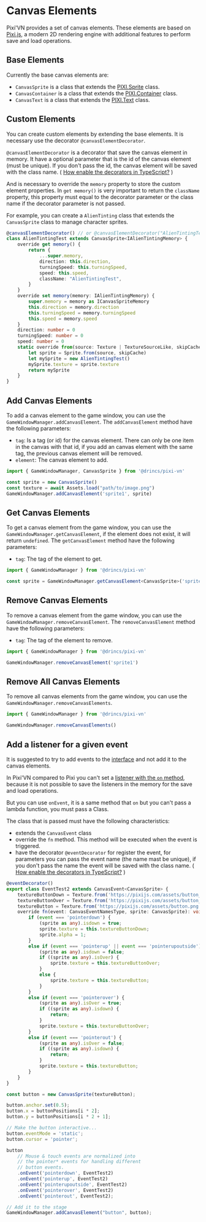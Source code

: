 # Canvas Elements

Pixi'VN provides a set of canvas elements. These elements are based on [Pixi.js](https://pixijs.com/), a modern 2D rendering engine with additional features to perform save and load operations.

## Base Elements

Currently the base canvas elements are:

* `CanvasSprite` is a class that extends the [PIXI.Sprite](https://pixijs.com/8.x/examples/sprite/basic) class.
* `CanvasContainer` is a class that extends the [PIXI.Container](https://pixijs.com/8.x/examples/basic/container) class.
* `CanvasText` is a class that extends the [PIXI.Text](https://pixijs.com/8.x/examples/text/pixi-text) class.

## Custom Elements

You can create custom elements by extending the base elements. It is necessary use the decorator `@canvasElementDecorator`.

`@canvasElementDecorator` is a decorator that save the canvas element in memory. It have a optional parameter that is the id of the canvas element (must be unique). If you don't pass the id, the canvas element will be saved with the class name. ( [How enable the decorators in TypeScript?](/Various-Answers.md#how-enable-the-decorators-in-typescript) )

And is necessary to override the `memory` property to store the custom element properties.
In `get memory()` is very important to return the `className` property, this property must equal to the decorator parameter or the class name if the decorator parameter is not passed.

For example, you can create a `AlienTinting` class that extends the `CanvasSprite` class to manage character sprites.

```typescript
@canvasElementDecorator() // or @canvasElementDecorator("AlienTintingTest")
class AlienTintingTest extends CanvasSprite<IAlienTintingMemory> {
    override get memory() {
        return {
            ...super.memory,
            direction: this.direction,
            turningSpeed: this.turningSpeed,
            speed: this.speed,
            className: "AlienTintingTest",
        }
    }
    override set memory(memory: IAlienTintingMemory) {
        super.memory = memory as ICanvasSpriteMemory
        this.direction = memory.direction
        this.turningSpeed = memory.turningSpeed
        this.speed = memory.speed
    }
    direction: number = 0
    turningSpeed: number = 0
    speed: number = 0
    static override from(source: Texture | TextureSourceLike, skipCache?: boolean) {
        let sprite = Sprite.from(source, skipCache)
        let mySprite = new AlienTintingTest()
        mySprite.texture = sprite.texture
        return mySprite
    }
}
```

## Add Canvas Elements

To add a canvas element to the game window, you can use the `GameWindowManager.addCanvasElement`.
The `addCanvasElement` method have the following parameters:

* `tag`: Is a tag (or id) for the canvas element. There can only be one item in the canvas with that id, if you add an canvas element with the same tag, the previous canvas element will be removed.
* `element`: The canvas element to add.

```typescript
import { GameWindowManager, CanvasSprite } from '@drincs/pixi-vn'

const sprite = new CanvasSprite()
const texture = await Assets.load("path/to/image.png")
GameWindowManager.addCanvasElement('sprite1', sprite)
```

## Get Canvas Elements

To get a canvas element from the game window, you can use the `GameWindowManager.getCanvasElement`, if the element does not exist, it will return `undefined`.
The `getCanvasElement` method have the following parameters:

* `tag`: The tag of the element to get.

```typescript
import { GameWindowManager } from '@drincs/pixi-vn'

const sprite = GameWindowManager.getCanvasElement<CanvasSprite>('sprite1')
```

## Remove Canvas Elements

To remove a canvas element from the game window, you can use the `GameWindowManager.removeCanvasElement`.
The `removeCanvasElement` method have the following parameters:

* `tag`: The tag of the element to remove.

```typescript
import { GameWindowManager } from '@drincs/pixi-vn'

GameWindowManager.removeCanvasElement('sprite1')
```

## Remove All Canvas Elements

To remove all canvas elements from the game window, you can use the `GameWindowManager.removeCanvasElements`.

```typescript
import { GameWindowManager } from '@drincs/pixi-vn'

GameWindowManager.removeCanvasElements()
```

## Add a listener for a given event

It is suggested to try to add events to the [interface](Interface-with-JavaScript-Framework) and not add it to the canvas elements.

In Pixi'VN compared to Pixi you can't set a [listener with the `on` method](https://pixijs.com/8.x/examples/events/click), because it is not possible to save the listeners in the memory for the save and load operations.

But you can use `onEvent`, it is a same method that `on` but you can't pass a lambda function, you must pass a Class.

The class that is passed must have the following characteristics:

* extends the `CanvasEvent` class
* override the `fn` method. This method will be executed when the event is triggered.
* have the decorator `@eventDecorator` for register the event, for parameters you can pass the event name (the name mast be unique), if you don't pass the name the event will be saved with the class name. ( [How enable the decorators in TypeScript?](/Various-Answers.md#how-enable-the-decorators-in-typescript) )

```typescript
@eventDecorator()
export class EventTest2 extends CanvasEvent<CanvasSprite> {
    textureButtonDown = Texture.from('https://pixijs.com/assets/button_down.png');
    textureButtonOver = Texture.from('https://pixijs.com/assets/button_over.png');
    textureButton = Texture.from('https://pixijs.com/assets/button.png');
    override fn(event: CanvasEventNamesType, sprite: CanvasSprite): void {
        if (event === 'pointerdown') {
            (sprite as any).isdown = true;
            sprite.texture = this.textureButtonDown;
            sprite.alpha = 1;
        }
        else if (event === 'pointerup' || event === 'pointerupoutside') {
            (sprite as any).isdown = false;
            if ((sprite as any).isOver) {
                sprite.texture = this.textureButtonOver;
            }
            else {
                sprite.texture = this.textureButton;
            }
        }
        else if (event === 'pointerover') {
            (sprite as any).isOver = true;
            if ((sprite as any).isdown) {
                return;
            }
            sprite.texture = this.textureButtonOver;
        }
        else if (event === 'pointerout') {
            (sprite as any).isOver = false;
            if ((sprite as any).isdown) {
                return;
            }
            sprite.texture = this.textureButton;
        }
    }
}

const button = new CanvasSprite(textureButton);

button.anchor.set(0.5);
button.x = buttonPositions[i * 2];
button.y = buttonPositions[i * 2 + 1];

// Make the button interactive...
button.eventMode = 'static';
button.cursor = 'pointer';

button
    // Mouse & touch events are normalized into
    // the pointer* events for handling different
    // button events.
    .onEvent('pointerdown', EventTest2)
    .onEvent('pointerup', EventTest2)
    .onEvent('pointerupoutside', EventTest2)
    .onEvent('pointerover', EventTest2)
    .onEvent('pointerout', EventTest2);

// Add it to the stage
GameWindowManager.addCanvasElement("button", button);
```
